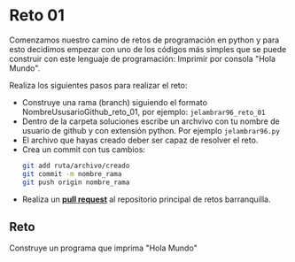 # Reto 01

Comenzamos nuestro camino de retos de programación en python y para esto decidimos empezar con uno de los códigos más simples que se puede construir con este lenguaje de programación: Imprimir por consola "Hola Mundo".

Realiza los siguientes pasos para realizar el reto: 
- Construye una rama (branch) siguiendo el formato NombreUsusarioGithub_reto_01, por ejemplo: `jelambrar96_reto_01`
- Dentro de la carpeta soluciones escribe un archvivo con tu nombre de usuario de github y con extensión python. Por ejemplo `jelambrar96.py`
- El archivo que hayas creado deber ser capaz de resolver el reto. 
- Crea un commit con tus cambios:
    ```bash
    git add ruta/archivo/creado
    git commit -m nombre_rama
    git push origin nombre_rama
    ```
- Realiza un [**pull request**](https://docs.github.com/es/pull-requests/collaborating-with-pull-requests/proposing-changes-to-your-work-with-pull-requests/creating-a-pull-request) al repositorio principal de retos barranquilla. 

## Reto 

Construye un programa que imprima "Hola Mundo"
